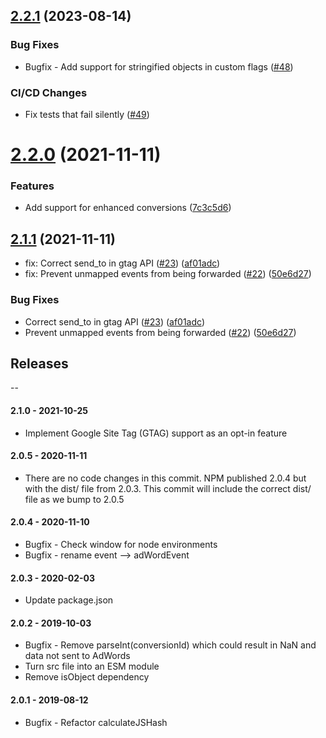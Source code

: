 ## [2.2.1](https://github.com/mparticle-integrations/mparticle-javascript-integration-adwords/compare/v2.2.0...v2.2.1) (2023-08-14)

### Bug Fixes

* Bugfix - Add support for stringified objects in custom flags ([#48](https://github.com/mparticle-integrations/mparticle-javascript-integration-adwords/pull/48))


### CI/CD Changes

* Fix tests that fail silently ([#49](https://github.com/mparticle-integrations/mparticle-javascript-integration-adwords/pull/49))

# [2.2.0](https://github.com/mparticle-integrations/mparticle-javascript-integration-adwords/compare/v2.1.1...v2.2.0) (2021-11-11)


### Features

* Add support for enhanced conversions ([7c3c5d6](https://github.com/mparticle-integrations/mparticle-javascript-integration-adwords/commit/7c3c5d6092b0574c3f54ca5651c27a2b3d8edb4c))

## [2.1.1](https://github.com/mparticle-integrations/mparticle-javascript-integration-adwords/compare/v2.1.0...v2.1.1) (2021-11-11)

* fix: Correct send_to in gtag API ([#23](https://github.com/mparticle-integrations/mparticle-javascript-integration-adwords/pull/23)) ([af01adc](https://github.com/mparticle-integrations/mparticle-javascript-integration-adwords/commit/af01adc2b04453f77845e228bff4aa6c49824fde))
* fix: Prevent unmapped events from being forwarded ([#22](https://github.com/mparticle-integrations/mparticle-javascript-integration-adwords/pull/22)) ([50e6d27](https://github.com/mparticle-integrations/mparticle-javascript-integration-adwords/commit/50e6d279dff666f5621e585878672707a21d911f))

### Bug Fixes

* Correct send_to in gtag API ([#23](https://github.com/mparticle-integrations/mparticle-javascript-integration-adwords/issues/23)) ([af01adc](https://github.com/mparticle-integrations/mparticle-javascript-integration-adwords/commit/af01adc2b04453f77845e228bff4aa6c49824fde))
* Prevent unmapped events from being forwarded ([#22](https://github.com/mparticle-integrations/mparticle-javascript-integration-adwords/issues/22)) ([50e6d27](https://github.com/mparticle-integrations/mparticle-javascript-integration-adwords/commit/50e6d279dff666f5621e585878672707a21d911f))

## Releases
--

#### 2.1.0 - 2021-10-25
* Implement Google Site Tag (GTAG) support as an opt-in feature

#### 2.0.5 - 2020-11-11
* There are no code changes in this commit. NPM published 2.0.4 but with the dist/ file from 2.0.3. This commit will include the correct dist/ file as we bump to 2.0.5

#### 2.0.4 - 2020-11-10
* Bugfix - Check window for node environments
* Bugfix - rename event --> adWordEvent

#### 2.0.3 - 2020-02-03
* Update package.json

#### 2.0.2 - 2019-10-03
* Bugfix - Remove parseInt(conversionId) which could result in NaN and data not sent to AdWords
* Turn src file into an ESM module
* Remove isObject dependency

#### 2.0.1 - 2019-08-12
* Bugfix - Refactor calculateJSHash
